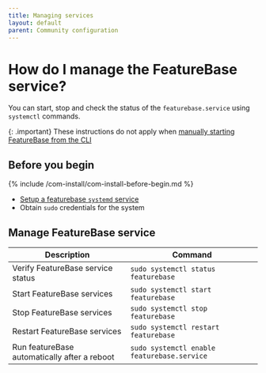 ```yaml
---
title: Managing services
layout: default
parent: Community configuration
---
```


# How do I manage the FeatureBase service?

You can start, stop and check the status of the `featurebase.service` using `systemctl` commands.

{: .important}
These instructions do not apply when [manually starting FeatureBase from the CLI](/docs/community/com-startup-connect)

## Before you begin

{% include /com-install/com-install-before-begin.md %}
* [Setup a featurebase `systemd` service](/docs/community/com-config/com-config-service-fb-setup)
* Obtain `sudo` credentials for the system

## Manage FeatureBase service

| Description | Command |
|---|---|
| Verify FeatureBase service status | `sudo systemctl status featurebase` |
| Start FeatureBase services | `sudo systemctl start featurebase` |
| Stop FeatureBase services | `sudo systemctl stop featurebase` |
| Restart FeatureBase services | `sudo systemctl restart featurebase` |
| Run featureBase automatically after a reboot | `sudo systemctl enable featurebase.service` |
